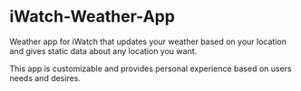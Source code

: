 # iWatch-Weather-App
Weather app for iWatch that updates your weather based on your location and gives static data about any location you want.

This app is customizable and provides personal experience based on users needs and desires.
